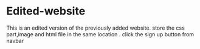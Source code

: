 # Edited-website
This is an edited version of the previously added website.
store the css part,image and html file in the same location .
click the sign up button from navbar
